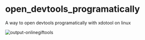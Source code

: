 # open_devtools_programatically
A way to open devtools programatically with xdotool on linux


![output-onlinegiftools](https://github.com/user-attachments/assets/55a1398b-71e6-4eea-8346-cf6bd46f3589)
